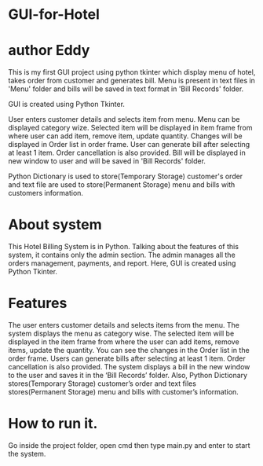 # GUI-for-Hotel
# author Eddy
This is my first GUI project using python tkinter which display menu of hotel, takes order from customer and generates bill.
Menu is present in text files in 'Menu' folder and bills will be saved in text format in 'Bill Records' folder.

GUI is created using Python Tkinter.

User enters customer details and selects item from menu.
Menu can be displayed category wize.
Selected item will be displayed in item frame from where user can add item, remove item, update quantity.
Changes will be displayed in Order list in order frame.
User can generate bill after selecting at least 1 item.
Order cancellation is also provided.
Bill will be displayed in new window to user and will be saved in 'Bill Records' folder.

Python Dictionary is used to store(Temporary Storage) customer's order and text file are used to store(Permanent Storage) menu and bills with customers information.

# About system

This Hotel Billing System is in Python. Talking about the features of this system, it contains only the admin section. The admin manages all the orders management, payments, and report. Here, GUI is created using Python Tkinter.

# Features

The user enters customer details and selects items from the menu.
The system displays the menu as category wise.
The selected item will be displayed in the item frame from where the user can add items, remove items, update the quantity.
You can see the changes in the Order list in the order frame.
Users can generate bills after selecting at least 1 item.
Order cancellation is also provided.
The system displays a bill in the new window to the user and saves it in the ‘Bill Records’ folder.
Also, Python Dictionary stores(Temporary Storage) customer’s order and text files stores(Permanent Storage) menu and bills with customer’s information.

# How to run it.
Go inside the project folder, open cmd then type main.py and enter to start the system. 